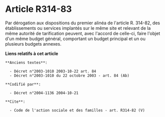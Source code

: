 # Article R314-83

Par dérogation aux dispositions du premier alinéa de l'article R. 314-82, des établissements ou services implantés sur le
même site et relevant de la même autorité de tarification peuvent, avec l'accord de celle-ci, faire l'objet d'un même budget
général, comportant un budget principal et un ou plusieurs budgets annexes.

**Liens relatifs à cet article**

	**Anciens textes**:

	  - Décret n°2003-1010 2003-10-22 art. 84
	  - Décret n°2003-1010 du 22 octobre 2003 - art. 84 (Ab)

	**Codifié par**:

	  - Décret n°2004-1136 2004-10-21

	**Cite**:

	  - Code de l'action sociale et des familles - art. R314-82 (V)
